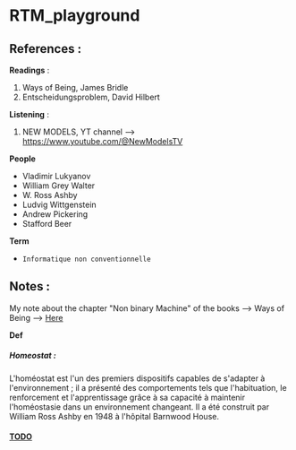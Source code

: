 # RTM_playground


## References :

**Readings** :

1. Ways of Being, James Bridle
2. Entscheidungsproblem, David Hilbert

**Listening** :

1. NEW MODELS, YT channel --> https://www.youtube.com/@NewModelsTV 

**People**

- Vladimir Lukyanov
- William Grey Walter
- W. Ross Ashby
- Ludvig Wittgenstein
- Andrew Pickering 
- Stafford Beer 

**Term**

- `Informatique non conventionnelle`

## Notes :

My note about the chapter "Non binary Machine" of the books --> Ways of Being --> [Here](./writing/chapter_Ways-of-Being.md)

**Def**

##### Homeostat :
L'homéostat est l'un des premiers dispositifs capables de s'adapter à l'environnement ; il a présenté des comportements tels que l'habituation, le renforcement et l'apprentissage grâce à sa capacité à maintenir l'homéostasie dans un environnement changeant. Il a été construit par William Ross Ashby en 1948 à l'hôpital Barnwood House.




#### [TODO](./TODO)


